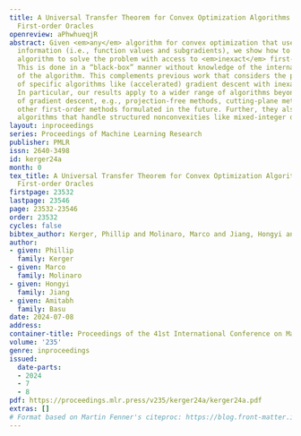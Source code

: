 ```yaml
---
title: A Universal Transfer Theorem for Convex Optimization Algorithms Using Inexact
  First-order Oracles
openreview: aPhwhueqjR
abstract: Given <em>any</em> algorithm for convex optimization that uses exact first-order
  information (i.e., function values and subgradients), we show how to use such an
  algorithm to solve the problem with access to <em>inexact</em> first-order information.
  This is done in a “black-box” manner without knowledge of the internal workings
  of the algorithm. This complements previous work that considers the performance
  of specific algorithms like (accelerated) gradient descent with inexact information.
  In particular, our results apply to a wider range of algorithms beyond variants
  of gradient descent, e.g., projection-free methods, cutting-plane methods, or any
  other first-order methods formulated in the future. Further, they also apply to
  algorithms that handle structured nonconvexities like mixed-integer decision variables.
layout: inproceedings
series: Proceedings of Machine Learning Research
publisher: PMLR
issn: 2640-3498
id: kerger24a
month: 0
tex_title: A Universal Transfer Theorem for Convex Optimization Algorithms Using Inexact
  First-order Oracles
firstpage: 23532
lastpage: 23546
page: 23532-23546
order: 23532
cycles: false
bibtex_author: Kerger, Phillip and Molinaro, Marco and Jiang, Hongyi and Basu, Amitabh
author:
- given: Phillip
  family: Kerger
- given: Marco
  family: Molinaro
- given: Hongyi
  family: Jiang
- given: Amitabh
  family: Basu
date: 2024-07-08
address:
container-title: Proceedings of the 41st International Conference on Machine Learning
volume: '235'
genre: inproceedings
issued:
  date-parts:
  - 2024
  - 7
  - 8
pdf: https://proceedings.mlr.press/v235/kerger24a/kerger24a.pdf
extras: []
# Format based on Martin Fenner's citeproc: https://blog.front-matter.io/posts/citeproc-yaml-for-bibliographies/
---
```

